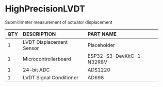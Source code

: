 # HighPrecisionLVDT
Submillimeter measurement of actuator displacement

|QTY|	DESCRIPTION	|PART NAME|
| :---   | :---   | :---   |
|1|	LVDT Displacement Sensor |	Placeholder |
|1|	Microcontrollerboard |	ESP32-S3-DevKitC-1-N32R8V |
|1|	24-bit ADC | ADS1220  |
|1|	LVDT Signal Conditioner | AD698  |
